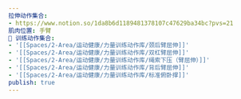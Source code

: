 ```yaml
---
拉伸动作集合:
- https://www.notion.so/1da8b6d1189481378107c47629ba34bc?pvs=21
肌肉位置: 手臂
🏃 训练动作集合:
- '[[Spaces/2-Area/运动健康/力量训练动作库/颈后臂屈伸]]'
- '[[Spaces/2-Area/运动健康/力量训练动作库/双杠臂屈伸]]'
- '[[Spaces/2-Area/运动健康/力量训练动作库/绳索下压（臂屈伸）]]'
- '[[Spaces/2-Area/运动健康/力量训练动作库/背后臂屈伸]]'
- '[[Spaces/2-Area/运动健康/力量训练动作库/标准俯卧撑]]'
publish: true
---
```

